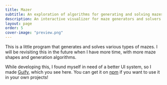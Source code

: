 ```yaml
---
title: Mazer
subtitle: An exploration of algorithms for generating and solving mazes
description: An interactive visualizer for maze generators and solvers.
layout: page
order: 5
cover-image: "preview.png"
---
```


<!--
                                       <\              _
                                        \\          _/{
                                 _       \\       _-   -_
                               /{        / `\   _-     - -_
                             _~  =      ( @  \ -        -  -_
                           _- -   ~-_   \( =\ \           -  -_
                         _~  -       ~_ | 1 :\ \      _-~-_ -  -_
                       _-   -          ~  |V: \ \  _-~     ~-_-  -_
                    _-~   -            /  | :  \ \            ~-_- -_
                 _-~    -   _.._      {   | : _-``               ~- _-_
              _-~   -__..--~    ~-_  {   : \:}
            =~__.--~~              ~-_\  :  /
                                       \ : /__
                                       /`Y'--\\
                                     <+       \\
                                      \\      WWW
-->            
        
<!-- Get latest version of Guify off of NPM -->
<script src="https://unpkg.com/guify/lib/guify.min.js"></script>

<div id="mazer-container" class="project-container"></div>

This is a little program that generates and solves various types of mazes. I will be revisiting this in the future when I have more time, with more maze shapes and generation algorithms.

While developing this, I found myself in need of a better UI system, so I made <a href="https://github.com/colejd/guify">Guify</a>, which you see here. You can get it on <a href="https://www.npmjs.com/package/guify">npm</a> if you want to use it in your own projects!

<script src="mazer.min.js"></script>

